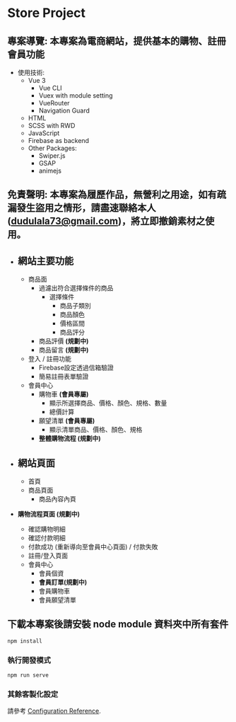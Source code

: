 # **Store Project**

## **專案導覽:** 本專案為電商網站，提供基本的購物、註冊會員功能

- 使用技術:
  - Vue 3
    - Vue CLI
    - Vuex with module setting
    - VueRouter
    - Navigation Guard
  - HTML
  - SCSS with RWD
  - JavaScript
  - Firebase as backend
  - Other Packages:
    - Swiper.js 
    - GSAP
    - animejs
  

## **免責聲明:** 本專案為履歷作品，無營利之用途，如有疏漏發生盜用之情形，請盡速聯絡本人(dudulala73@gmail.com)，將立即撤銷素材之使用。

- ## **網站主要功能**
  - 商品面
    - 過濾出符合選擇條件的商品
      - 選擇條件
        - 商品子類別
        - 商品顏色
        - 價格區間
        - 商品評分
    - 商品評價 **(規劃中)**
    - 商品留言 **(規劃中)**
  - 登入 / 註冊功能
    - Firebase設定透過信箱驗證
    - 簡易註冊表單驗證
  - 會員中心
    - 購物車 **(會員專屬)**
      - 顯示所選擇商品、價格、顏色、規格、數量
      - 總價計算
    - 願望清單 **(會員專屬)**
      - 顯示清單商品、價格、顏色、規格
    - **整體購物流程 (規劃中)**
  
- ## **網站頁面**
  - 首頁
  - 商品頁面
    - 商品內容內頁
- **購物流程頁面 (規劃中)**
    - 確認購物明細
    - 確認付款明細
    - 付款成功 (重新導向至會員中心頁面) / 付款失敗
  - 註冊/登入頁面
  - 會員中心
    - 會員個資
    - **會員訂單(規劃中)**
    - 會員購物車
    - 會員願望清單

## 下載本專案後請安裝 node module 資料夾中所有套件
```
npm install
```

### 執行開發模式
```
npm run serve
```

### 其餘客製化設定
請參考 [Configuration Reference](https://cli.vuejs.org/config/).
